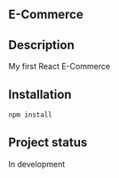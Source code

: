 ## E-Commerce


## Description
My first React E-Commerce

## Installation

```bash
npm install
```

## Project status
In development